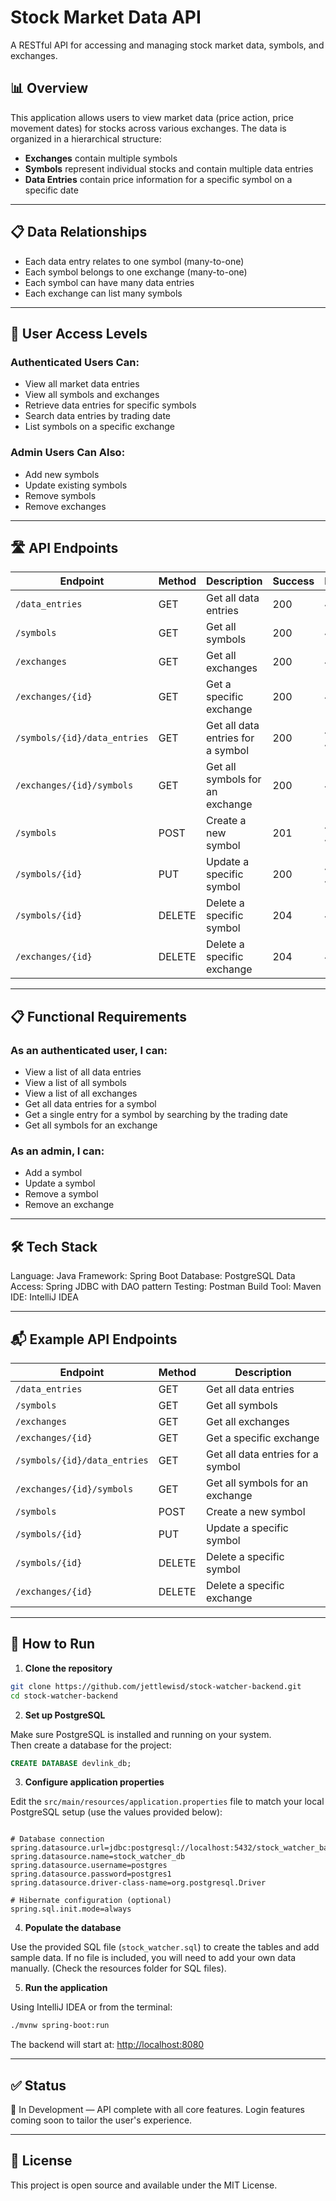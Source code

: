 # Stock Market Data API

A RESTful API for accessing and managing stock market data, symbols, and exchanges.

## 📊 Overview

This application allows users to view market data (price action, price movement dates) for stocks across various exchanges. The data is organized in a hierarchical structure:

- **Exchanges** contain multiple symbols
- **Symbols** represent individual stocks and contain multiple data entries
- **Data Entries** contain price information for a specific symbol on a specific date

---

## 📋 Data Relationships

- Each data entry relates to one symbol (many-to-one)
- Each symbol belongs to one exchange (many-to-one)
- Each symbol can have many data entries
- Each exchange can list many symbols

---

## 🔑 User Access Levels

### Authenticated Users Can:
- View all market data entries
- View all symbols and exchanges
- Retrieve data entries for specific symbols
- Search data entries by trading date
- List symbols on a specific exchange

### Admin Users Can Also:
- Add new symbols
- Update existing symbols
- Remove symbols
- Remove exchanges
---
## 🛣️ API Endpoints

| Endpoint | Method | Description | Success | Error | Authentication |
|----------|--------|-------------|---------|-------|----------------|
| `/data_entries` | GET | Get all data entries | 200 | 400 | Required |
| `/symbols` | GET | Get all symbols | 200 | 400 | Required |
| `/exchanges` | GET | Get all exchanges | 200 | 400 | Required |
| `/exchanges/{id}` | GET | Get a specific exchange | 200 | 400 | Required |
| `/symbols/{id}/data_entries` | GET | Get all data entries for a symbol | 200 | 400, 404 | Required |
| `/exchanges/{id}/symbols` | GET | Get all symbols for an exchange | 200 | 400 | Required |
| `/symbols` | POST | Create a new symbol | 201 | 400, 422 | ADMIN |
| `/symbols/{id}` | PUT | Update a specific symbol | 200 | 404, 409 | ADMIN |
| `/symbols/{id}` | DELETE | Delete a specific symbol | 204 | 404 | ADMIN |
| `/exchanges/{id}` | DELETE | Delete a specific exchange | 204 | 404 | ADMIN |


---

## 📋 Functional Requirements

### As an authenticated user, I can:
- View a list of all data entries
- View a list of all symbols
- View a list of all exchanges
- Get all data entries for a symbol
- Get a single entry for a symbol by searching by the trading date
- Get all symbols for an exchange

### As an admin, I can:
- Add a symbol
- Update a symbol
- Remove a symbol
- Remove an exchange

---

## 🛠️ Tech Stack

Language: Java
Framework: Spring Boot
Database: PostgreSQL
Data Access: Spring JDBC with DAO pattern
Testing: Postman
Build Tool: Maven
IDE: IntelliJ IDEA

---



## 📬 Example API Endpoints

| Endpoint | Method | Description |
|----------|--------|-------------|
| `/data_entries` | GET | Get all data entries |
| `/symbols` | GET | Get all symbols |
| `/exchanges` | GET | Get all exchanges |
| `/exchanges/{id}` | GET | Get a specific exchange |
| `/symbols/{id}/data_entries` | GET | Get all data entries for a symbol |
| `/exchanges/{id}/symbols` | GET | Get all symbols for an exchange |
| `/symbols` | POST | Create a new symbol |
| `/symbols/{id}` | PUT | Update a specific symbol |
| `/symbols/{id}` | DELETE | Delete a specific symbol |
| `/exchanges/{id}` | DELETE | Delete a specific exchange |

---

## 🧪 How to Run

1. **Clone the repository**

```bash
git clone https://github.com/jettlewisd/stock-watcher-backend.git
cd stock-watcher-backend
```

2. **Set up PostgreSQL**

Make sure PostgreSQL is installed and running on your system.  
Then create a database for the project:

```sql
CREATE DATABASE devlink_db;
```

3. **Configure application properties**

Edit the `src/main/resources/application.properties` file to match your local PostgreSQL setup (use the values provided below):

```properties

# Database connection
spring.datasource.url=jdbc:postgresql://localhost:5432/stock_watcher_backend
spring.datasource.name=stock_watcher_db
spring.datasource.username=postgres
spring.datasource.password=postgres1
spring.datasource.driver-class-name=org.postgresql.Driver

# Hibernate configuration (optional)
spring.sql.init.mode=always
```

4. **Populate the database**

Use the provided SQL file (`stock_watcher.sql`) to create the tables and add sample data. If no file is included, you will need to add your own data manually. (Check the resources folder for SQL files).

5. **Run the application**

Using IntelliJ IDEA or from the terminal:

```bash
./mvnw spring-boot:run
```

The backend will start at: [http://localhost:8080](http://localhost:8080)



---

## ✅ Status

🔧 In Development — API complete with all core features. Login features coming soon to tailor the user's experience.

---

## 📄 License

This project is open source and available under the MIT License.